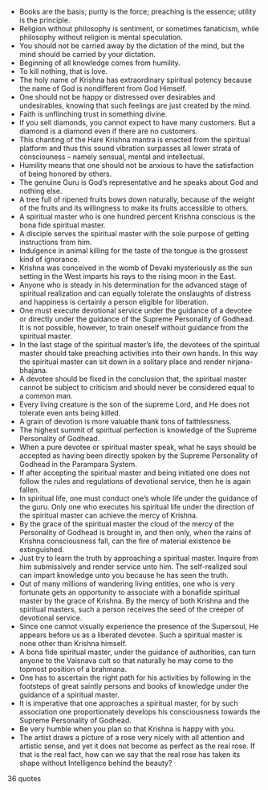  - Books are the basis; purity is the force; preaching is the essence; utility is the principle.
 - Religion without philosophy is sentiment, or sometimes fanaticism, while philosophy without religion is mental speculation.
 - You should not be carried away by the dictation of the mind, but the mind should be carried by your dictation.
 - Beginning of all knowledge comes from humility.
 - To kill nothing, that is love.
 - The holy name of Krishna has extraordinary spiritual potency because the name of God is nondifferent from God Himself.
 - One should not be happy or distressed over desirables and undesirables, knowing that such feelings are just created by the mind.
 - Faith is unflinching trust in something divine.
 - If you sell diamonds, you cannot expect to have many customers. But a diamond is a diamond even if there are no customers.
 - This chanting of the Hare Krishna mantra is enacted from the spiritual platform and thus this sound vibration surpasses all lower strata of consciouness – namely sensual, mental and intellectual.
 - Humility means that one should not be anxious to have the satisfaction of being honored by others.
 - The genuine Guru is God’s representative and he speaks about God and nothing else.
 - A tree full of ripened fruits bows down naturally, because of the weight of the fruits and its willingness to make its fruits accessible to others.
 - A spiritual master who is one hundred percent Krishna conscious is the bona fide spiritual master.
 - A disciple serves the spiritual master with the sole purpose of getting instructions from him.
 - Indulgence in animal killing for the taste of the tongue is the grossest kind of ignorance.
 - Krishna was conceived in the womb of Devaki mysteriously as the sun setting in the West imparts his rays to the rising moon in the East.
 - Anyone who is steady in his determination for the advanced stage of spiritual realization and can equally tolerate the onslaughts of distress and happiness is certainly a person eligible for liberation.
 - One must execute devotional service under the guidance of a devotee or directly under the guidance of the Supreme Personality of Godhead. It is not possible, however, to train oneself without guidance from the spiritual master.
 - In the last stage of the spiritual master’s life, the devotees of the spiritual master should take preaching activities into their own hands. In this way the spiritual master can sit down in a solitary place and render nirjana-bhajana.
 - A devotee should be fixed in the conclusion that, the spiritual master cannot be subject to criticism and should never be considered equal to a common man.
 - Every living creature is the son of the supreme Lord, and He does not tolerate even ants being killed.
 - A grain of devotion is more valuable thank tons of faithlessness.
 - The highest summit of spiritual perfection is knowledge of the Supreme Personality of Godhead.
 - When a pure devotee or spiritual master speak, what he says should be accepted as having been directly spoken by the Supreme Personality of Godhead in the Parampara System.
 - If after accepting the spiritual master and being initiated one does not follow the rules and regulations of devotional service, then he is again fallen.
 - In spiritual life, one must conduct one’s whole life under the guidance of the guru. Only one who executes his spiritual life under the direction of the spiritual master can achieve the mercy of Krishna.
 - By the grace of the spiritual master the cloud of the mercy of the Personality of Godhead is brought in, and then only, when the rains of Krishna consciousness fall, can the fire of material existence be extinguished.
 - Just try to learn the truth by approaching a spiritual master. Inquire from him submissively and render service unto him. The self-realized soul can impart knowledge unto you because he has seen the truth.
 - Out of many millions of wandering living entities, one who is very fortunate gets an opportunity to associate with a bonafide spiritual master by the grace of Krishna. By the mercy of both Krishna and the spiritual masters, such a person receives the seed of the creeper of devotional service.
 - Since one cannot visually experience the presence of the Supersoul, He appears before us as a liberated devotee. Such a spiritual master is none other than Krishna himself.
 - A bona fide spiritual master, under the guidance of authorities, can turn anyone to the Vaisnava cult so that naturally he may come to the topmost position of a brahmana.
 - One has to ascertain the right path for his activities by following in the footsteps of great saintly persons and books of knowledge under the guidance of a spiritual master.
 - It is imperative that one approaches a spiritual master, for by such association one proportionately develops his consciousness towards the Supreme Personality of Godhead.
 - Be very humble when you plan so that Krishna is happy with you.
 - The artist draws a picture of a rose very nicely with all attention and artistic sense, and yet it does not become as perfect as the real rose. If that is the real fact, how can we say that the real rose has taken its shape without Intelligence behind the beauty?

36 quotes